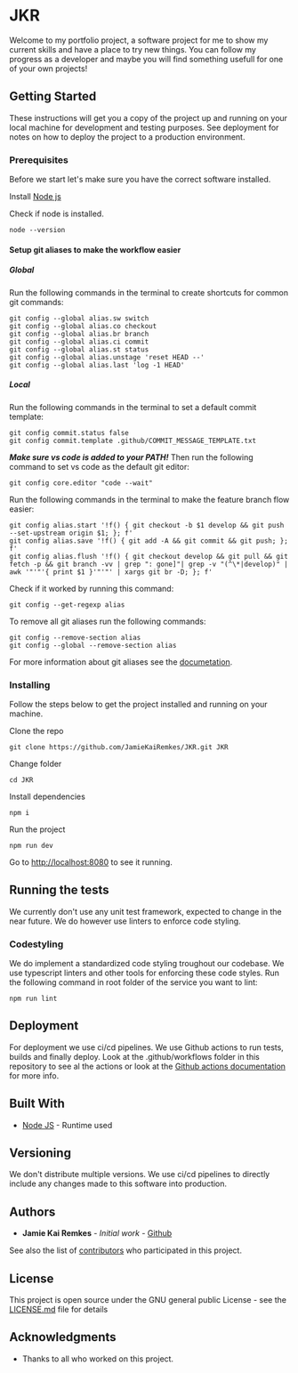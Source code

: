 # JKR
Welcome to my portfolio project, a software project for me to show my current skills and have a place to try new things. You can follow my progress as a developer and maybe you will find something usefull for one of your own projects!

## Getting Started

These instructions will get you a copy of the project up and running on your local machine for development and testing purposes. See deployment for notes on how to deploy the project to a production environment.

### Prerequisites

Before we start let's make sure you have the correct software installed.

Install [Node js](https://nodejs.org/en/)

Check if node is installed.
```
node --version
```

#### Setup git aliases to make the workflow easier

##### Global
Run the following commands in the terminal to create shortcuts for common git commands:
```
git config --global alias.sw switch
git config --global alias.co checkout
git config --global alias.br branch
git config --global alias.ci commit
git config --global alias.st status
git config --global alias.unstage 'reset HEAD --'
git config --global alias.last 'log -1 HEAD'
```

##### Local
Run the following commands in the terminal to set a default commit template:
```
git config commit.status false
git config commit.template .github/COMMIT_MESSAGE_TEMPLATE.txt
```

***Make sure vs code is added to your PATH!*** Then run the following command to set vs code as the default git editor:
```
git config core.editor "code --wait"
```

Run the following commands in the terminal to make the feature branch flow easier:
```
git config alias.start '!f() { git checkout -b $1 develop && git push --set-upstream origin $1; }; f'
git config alias.save '!f() { git add -A && git commit && git push; }; f'
git config alias.flush '!f() { git checkout develop && git pull && git fetch -p && git branch -vv | grep ": gone]"| grep -v "(^\*|develop)" | awk '"'"'{ print $1 }'"'"' | xargs git br -D; }; f'
```

Check if it worked by running this command:
```
git config --get-regexp alias
```

To remove all git aliases run the following commands:
```
git config --remove-section alias
git config --global --remove-section alias
```

For more information about git aliases see the [documetation](https://git-scm.com/book/en/v2/Git-Basics-Git-Aliases).

### Installing

Follow the steps below to get the project installed and running on your machine.

Clone the repo

```
git clone https://github.com/JamieKaiRemkes/JKR.git JKR
```

Change folder
```
cd JKR
```

Install dependencies
```
npm i
```

Run the project
```
npm run dev
```

Go to [http://localhost:8080](http://localhost:8080) to see it running.

## Running the tests

We currently don't use any unit test framework, expected to change in the near future. We do however use linters to enforce code styling.

### Codestyling

We do implement a standardized code styling troughout our codebase. We use typescript linters and other tools for enforcing these code styles. Run the following command in root folder of the service you want to lint:

```
npm run lint
```

## Deployment

For deployment we use ci/cd pipelines. We use Github actions to run tests, builds and finally deploy. Look at the .github/workflows folder in this repository to see al the actions or look at the [Github actions documentation](https://help.github.com/en/actions) for more info.

## Built With

* [Node JS](https://nodejs.org/en/download/) - Runtime used

## Versioning

We don't distribute multiple versions. We use ci/cd pipelines to directly include any changes made to this software into production.

## Authors

* **Jamie Kai Remkes** - *Initial work* - [Github](https://github.com/JamieKaiRemkes)

See also the list of [contributors](https://github.com/JamieKaiRemkes/JKR/graphs/contributors) who participated in this project.

## License

This project is open source under the GNU general public License - see the [LICENSE.md](LICENSE.md) file for details

## Acknowledgments

* Thanks to all who worked on this project.